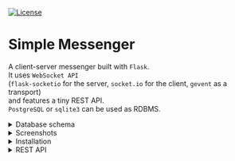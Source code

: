 [![License](https://img.shields.io/badge/license-MIT-green)](https://tldrlegal.com/license/mit-license)
<br>

# Simple Messenger
A client-server messenger built with ```Flask```.<br>
It uses ```WebSocket API```<br> 
(```flask-socketio``` for the server, ```socket.io``` for the client, ```gevent``` as a transport)<br> 
and features a tiny REST API.<br>
```PostgreSQL``` or ```sqlite3``` can be used as RDBMS.

<details>
  
 <summary> 
    Database schema
  </summary>
  
  <br>
  
  ![Database schema](./screenshots/schema.png)
  <i>Made using <a href="https://pgmodeler.io/">pgmaker</a></i> 

</details>

<details>

  <summary>
      Screenshots
  </summary>
    
  <br>
    
  ![Registration page](./screenshots/2.png)
  <i>Registration page</i>
  
<br>

  ![After registration](./screenshots/3.png)
  <i>After registration, the user is automatically logged in, but stays unconfirmed - they have to check the inbox and follow the provided link </i> 
  
<br>

  ![Confirmation is completed](./screenshots/4.png)
  <i>Confirmation is completed</i>
  
<br>

  ![Logged out](./screenshots/5.png)
  <i>Logged out</i>
  
<br>

  ![Wrong user data](./screenshots/6.png)
  <i>Wrong user data</i>
  
<br>

  ![Main page](./screenshots/7.png)
  <i>Main page</i>
  
<br>

  ![Main page, several users selected](./screenshots/8.png)
  <i>Main page, several users selected</i>
  
<br>

  ![Main page, 3 unread messages](./screenshots/9.png)
  <i>Main page, 3 unread messages</i>
  
<br>

  ![Main page, chat selected](./screenshots/10.png)
  <i>Main page, chat selected</i>
  
<br>

  ![Main page, users and chats are filtered](./screenshots/11.png)
  <i>Main page, users and chats are filtered</i>
  
<br>

  ![Main page, users and chats filtered, no chats found](./screenshots/12.png)
  <i>Main page, users and chats filtered, no chats found</i>
  
<br>

  ![Generic error page](./screenshots/404.png)
  <i>Generic error page</i>   
    
</details>

<details>
  
  <summary>
    Installation
  </summary>
  
  <br>

  The easiest way to run the app is to create a Docker image and then run it in a container.<br>
  If you have a Debian based system (Ubuntu, Mint...), the following steps should work<br>
  (tested on ```Ubuntu 20.04 LTS``` with ```docker.io 19.03.8``` installed):<br>
  - clone the repository, navigate to the project directory and make ```install.sh``` executable
  ```sh
  $ git clone https://github.com/96tm/simple-messenger.git; cd simple-messenger; chmod +x install.sh
  ```
  - run the installation script 
  (replace ```MAIL_SERVER``` with an email server of your choice,
   ```EMAIL_ADDRESS``` with an account address on that server,
   ```EMAIL_PASSWORD``` with the account's password):<br>
  ```sh
  $ sudo ./install.sh "MAIL_SERVER" "EMAIL_ADDRESS" "EMAIL_PASSWORD"
  ```
  Now you can open the app at <a href="http://localhost:8888">localhost:8888 </a> and register.<br>
  Or you can log in right away 
  with the following test email/password pairs:
  - email: ```arthur@arthur.arthur```, password: ```arthur```;
  - email: ```morgain@morgain.morgain```, password: ```morgain```;
  - email: ```merlin@merlin.merlin```, password: ```merlin```.
 
 To uninstall the application, do the following:<br>
  ```sh
  $ chmod +x uninstall.sh
  $ sudo ./uninstall.sh
  ```
  To remove the images:
  ```sh
  $ sudo docker image rm python:3.7-alpine
  $ sudo docker image rm postgres
  ```
</details>

<details>
  
 <summary> 
  REST API
 </summary>
 
 The following actions are available:
 - get a list of the authenticated user's chats
 ```/api/v1.0/chats```;
 - get a chat by id
 ```/api/v1.0/chats/1```;
 - get a list of messages in the chat
 ```/api/v1.0/chats/1/messages```;
 - get a message by the id from the chat
 ```/api/v1.0/chats/1/messages/1```;
 - send a message
 ```/api/v1.0/chats/1/messages/```.

 Sending a message requires a JSON object in the form 
 ```{"text" :"your_message_text"}```
 in the request.
 
</details>
